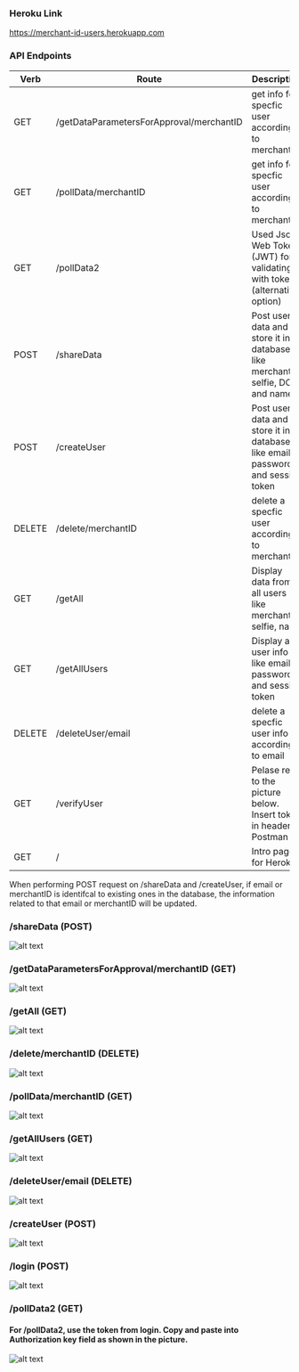 ### Heroku Link 

https://merchant-id-users.herokuapp.com


### API Endpoints 

| Verb  | Route  | Description  |
| ------------ | ------------ | ------------ |
| GET  | /getDataParametersForApproval/merchantID  |  get info for specfic user according to merchantID  |
| GET  | /pollData/merchantID  | get info for specfic user according to merchantID  |
| GET  | /pollData2 | Used Json Web Token (JWT) for validating with token (alternative option)  |
| POST | /shareData  | Post user data and store it in database like merchantID, selfie, DOB and name  |
| POST | /createUser  | Post user data and store it in database like email, password and session token  |
| DELETE  | /delete/merchantID  | delete a specfic user according to merchantID   |
| GET  | /getAll  | Display data from all users like merchantID, selfie, name |
| GET  | /getAllUsers  | Display all user info like email, password and session token |
| DELETE  | /deleteUser/email  | delete a specfic user info according to email  |
| GET  | /verifyUser  | Pelase refer to the picture below. Insert token in header of Postman  |
| GET  | /  | Intro page for Heroku  |

When performing POST request on /shareData and /createUser, if email or merchantID is identifcal to existing ones in the database, the information related to that email or merchantID will be updated. 


### /shareData (POST)
![alt text](Pictures/POST.png "Description goes here")

### /getDataParametersForApproval/merchantID (GET)
![alt text](Pictures/getDataParametersForApproval.png "Description goes here")

### /getAll (GET)
![alt text](Pictures/getAll.png "Description goes here")

### /delete/merchantID (DELETE)
![alt text](Pictures/delete.png "Description goes here")

### /pollData/merchantID (GET)
![alt text](Pictures/pollData.png "Description goes here")

### /getAllUsers  (GET)
![alt text](Pictures/getAllUsers.png "Description goes here")

### /deleteUser/email  (DELETE)
![alt text](Pictures/getAllUsers.png "Description goes here")



### /createUser (POST)
![alt text](Pictures/createUser.png "Description goes here")

### /login (POST)
![alt text](Pictures/login.png "Description goes here")

### /pollData2  (GET)

#### For /pollData2, use the token from login. Copy and paste into Authorization key field as shown in the picture.

![alt text](Pictures/pollData2.png "Description goes here")













